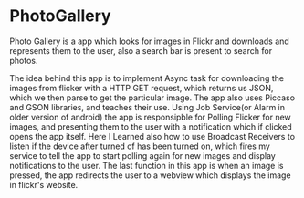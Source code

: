 # PhotoGallery

Photo Gallery is a app which looks for images in Flickr and downloads and represents them to the user, also a search bar is present
to search for photos.

The idea behind this app is to implement Async task for downloading the images from flicker with a HTTP GET request,
which returns us JSON, which we then parse to get the particular image. The app also uses Piccaso and GSON libraries, and teaches
their use. 
Using Job Service(or Alarm in older version of android) the app is responsipble for Polling Flicker for new images,
and presenting them to the user with a notification which if clicked opens the app itself.
Here I Learned also how to use Broadcast Receivers to listen if the device after turned of has been turned on, which
fires my service to tell the app to start polling again for new images and display notifications to the user.
The last function in this app is when an image is pressed, the app redirects the user to a webview which displays
the image in flickr's website.
